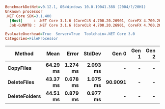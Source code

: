 ``` ini

BenchmarkDotNet=v0.12.1, OS=Windows 10.0.19041.388 (2004/?/20H1)
Unknown processor
.NET Core SDK=3.1.400
  [Host]     : .NET Core 3.1.6 (CoreCLR 4.700.20.26901, CoreFX 4.700.20.31603), X64 RyuJIT
  Job-GUNMTB : .NET Core 3.1.6 (CoreCLR 4.700.20.26901, CoreFX 4.700.20.31603), X64 RyuJIT

EvaluateOverhead=True  Server=True  Toolchain=.NET Core 3.0  
Categories=FileProcessor  

```
|        Method |     Mean |    Error |   StdDev |   Gen 0 | Gen 1 | Gen 2 |  Allocated |
|-------------- |---------:|---------:|---------:|--------:|------:|------:|-----------:|
|     **CopyFiles** | **64.29 ms** | **1.274 ms** | **2.093 ms** |       **-** |     **-** |     **-** |  **141.99 KB** |
|   **DeleteFiles** | **43.37 ms** | **0.678 ms** | **1.075 ms** | **90.9091** |     **-** |     **-** | **1025.45 KB** |
| **DeleteFolders** | **44.51 ms** | **0.879 ms** | **0.977 ms** |       **-** |     **-** |     **-** |  **111.32 KB** |
